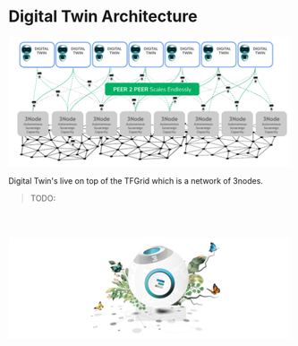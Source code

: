 # Digital Twin Architecture

![](img/architecture_1.png)

Digital Twin's live on top of the TFGrid which is a network of 3nodes.

> TODO:

<BR> 
<BR>

![](img/todo.png)
